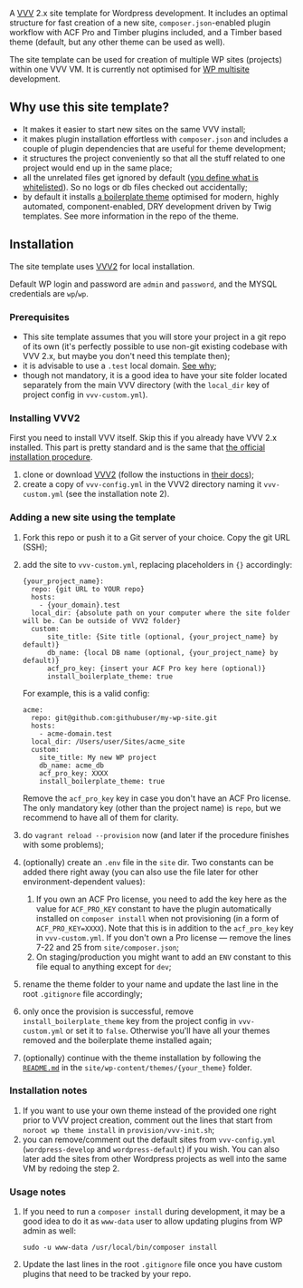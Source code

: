 A [VVV](https://github.com/Varying-Vagrant-Vagrants/VVV) 2.x site template for Wordpress development. It includes an optimal structure for fast creation of a new site, `composer.json`-enabled plugin workflow with ACF Pro and Timber plugins included, and a Timber based theme (default, but any other theme can be used as well).

The site template can be used for creation of multiple WP sites (projects) within one VVV VM. It is currently not optimised for [WP multisite](https://codex.wordpress.org/Create_A_Network) development.

## Why use this site template?

- It makes it easier to start new sites on the same VVV install;
- it makes plugin installation effortless with `composer.json` and includes a couple of plugin dependencies that are useful for theme development;
- it structures the project conveniently so that all the stuff related to one project would end up in the same place;
- all the unrelated files get ignored by default ([you define what is whitelisted](https://salferrarello.com/wordpress-gitignore/)). So no logs or db files checked out accidentally;
- by default it installs [a boilerplate theme](https://github.com/certainlyakey/timber-boilerplate) optimised for modern, highly automated, component-enabled, DRY development driven by Twig templates. See more information in the repo of the theme.

## Installation

The site template uses [VVV2](https://varyingvagrantvagrants.org) for local installation. 

Default WP login and password are `admin` and `password`, and the MYSQL credentials are `wp`/`wp`.

### Prerequisites

 - This site template assumes that you will store your project in a git repo of its own (it's perfectly possible to use non-git existing codebase with VVV 2.x, but maybe you don't need this template then);
 - it is advisable to use a `.test` local domain. [See why](https://varyingvagrantvagrants.org/docs/en-US/troubleshooting/dev-tld/);
 - though not mandatory, it is a good idea to have your site folder located separately from the main VVV directory (with the `local_dir` key of project config in `vvv-custom.yml`).

### Installing VVV2

First you need to install VVV itself. Skip this if you already have VVV 2.x installed. This part is pretty standard and is the same that [the official installation procedure](https://varyingvagrantvagrants.org/docs/en-US/installation/).

1. clone or download [VVV2](http://github.com/Varying-Vagrant-Vagrants/VVV) (follow the instuctions in [their docs](https://varyingvagrantvagrants.org/docs/en-US/installation/));
2. create a copy of `vvv-config.yml` in the VVV2 directory naming it `vvv-custom.yml` (see the installation note 2).

### Adding a new site using the template

1. Fork this repo or push it to a Git server of your choice. Copy the git URL (SSH);
2. add the site to `vvv-custom.yml`, replacing placeholders in `{}` accordingly:

    ```
    {your_project_name}: 
      repo: {git URL to YOUR repo}
      hosts:
        - {your_domain}.test 
      local_dir: {absolute path on your computer where the site folder will be. Can be outside of VVV2 folder}
      custom:
	      site_title: {Site title (optional, {your_project_name} by default)}
	      db_name: {local DB name (optional, {your_project_name} by default)}
	      acf_pro_key: {insert your ACF Pro key here (optional)}
	      install_boilerplate_theme: true
    ```
	
	For example, this is a valid config:

	```
	acme:
	  repo: git@github.com:githubuser/my-wp-site.git
	  hosts:
	    - acme-domain.test
	  local_dir: /Users/user/Sites/acme_site
	  custom:
	    site_title: My new WP project
	    db_name: acme_db
	    acf_pro_key: XXXX
	    install_boilerplate_theme: true
	```

	Remove the `acf_pro_key` key in case you don't have an ACF Pro license. The only mandatory key (other than the project name) is `repo`, but we recommend to have all of them for clarity.

3. do `vagrant reload --provision` now (and later if the procedure finishes with some problems);
4. (optionally) create an `.env` file in the `site` dir. Two constants can be added there right away (you can also use the file later for other environment-dependent values):
	1. If you own an ACF Pro license, you need to add the key here as the value for `ACF_PRO_KEY` constant to have the plugin automatically installed on `composer install` when not provisioning (in a form of `ACF_PRO_KEY=XXXX`). Note that this is in addition to the `acf_pro_key` key in `vvv-custom.yml`. If you don't own a Pro license — remove the lines 7-22 and 25 from `site/composer.json`;
	2. On staging/production you might want to add an `ENV` constant to this file equal to anything except for `dev`;
5. rename the theme folder to your name and update the last line in the root `.gitignore` file accordingly;
6. only once the provision is successful, remove `install_boilerplate_theme` key from the project config in `vvv-custom.yml` or set it to `false`. Otherwise you'll have all your themes removed and the boilerplate theme installed again;
6. (optionally) continue with the theme installation by following the [`README.md`](https://github.com/certainlyakey/timber-boilerplate/) in the `site/wp-content/themes/{your_theme}` folder.

### Installation notes

1. If you want to use your own theme instead of the provided one right prior to VVV project creation, comment out the lines that start from `noroot wp theme install` in `provision/vvv-init.sh`;
2. you can remove/comment out the default sites from `vvv-config.yml` (`wordpress-develop` and `wordpress-default`) if you wish. You can also later add the sites from other Wordpress projects as well into the same VM by redoing the step 2.

### Usage notes

1. If you need to run a `composer install` during development, it may be a good idea to do it as `www-data` user to allow updating plugins from WP admin as well:

    ```
    sudo -u www-data /usr/local/bin/composer install
    ```

2. Update the last lines in the root `.gitignore` file once you have custom plugins that need to be tracked by your repo. 
